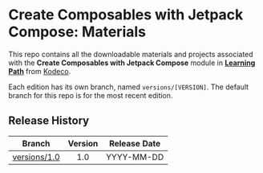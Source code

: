 # Create Composables with Jetpack Compose: Materials



This repo contains all the downloadable materials and projects associated with the **Create Composables with Jetpack Compose** module in **[Learning Path](https://www.kodeco.com/library)** from [Kodeco](https://www.kodeco.com).

Each edition has its own branch, named `versions/[VERSION]`. The default branch for this repo is for the most recent edition.

## Release History

| Branch                                                                                  | Version | Release Date |
| --------------------------------------------------------------------------------------- |:-------:|:------------:|
| [versions/1.0](https://github.com/kodecocodes/m3-cjp-materials/tree/versions/1.0) | 1.0     | YYYY-MM-DD   |
